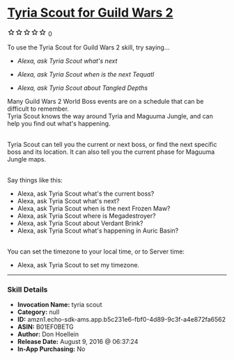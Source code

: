 # [Tyria Scout for Guild Wars 2](http://alexa.amazon.com/#skills/amzn1.echo-sdk-ams.app.b5c231e6-fbf0-4d89-9c3f-a4e872fa6562)
![0 stars](../../images/ic_star_border_black_18dp_1x.png)![0 stars](../../images/ic_star_border_black_18dp_1x.png)![0 stars](../../images/ic_star_border_black_18dp_1x.png)![0 stars](../../images/ic_star_border_black_18dp_1x.png)![0 stars](../../images/ic_star_border_black_18dp_1x.png) 0

To use the Tyria Scout for Guild Wars 2 skill, try saying...

* *Alexa, ask Tyria Scout what's next*

* *Alexa, ask Tyria Scout when is the next Tequatl*

* *Alexa, ask Tyria Scout about Tangled Depths*

Many Guild Wars 2 World Boss events are on a schedule that can be difficult to remember.  
Tyria Scout knows the way around Tyria and Maguuma Jungle, and can help you find out what's happening.<br><br>

Tyria Scout can tell you the current or next boss, or find the next specific boss and its location.  It can also tell you the current phase for Maguuma Jungle maps.<br><br>

Say things like this:<br>
- Alexa, ask Tyria Scout what's the current boss?<br>
- Alexa, ask Tyria Scout what's next?<br>
- Alexa, ask Tyria Scout when is the next Frozen Maw?<br>
- Alexa, ask Tyria Scout where is Megadestroyer?<br>
- Alexa, ask Tyria Scout about Verdant Brink?<br>
- Alexa, ask Tyria Scout what's happening in Auric Basin?<br><br>


You can set the timezone to your local time, or to Server time:<br>
- Alexa, ask Tyria Scout to set my timezone.<br>

***

### Skill Details

* **Invocation Name:** tyria scout
* **Category:** null
* **ID:** amzn1.echo-sdk-ams.app.b5c231e6-fbf0-4d89-9c3f-a4e872fa6562
* **ASIN:** B01EF0BETG
* **Author:** Don Hoellein
* **Release Date:** August 9, 2016 @ 06:37:24
* **In-App Purchasing:** No
